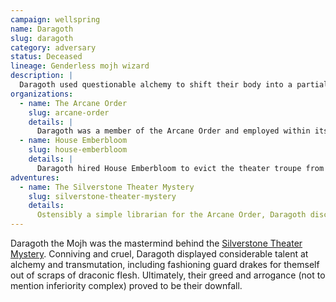 ```yaml
---
campaign: wellspring
name: Daragoth
slug: daragoth
category: adversary
status: Deceased
lineage: Genderless mojh wizard
description: |
  Daragoth used questionable alchemy to shift their body into a partially draconic form, giving them mottled blue-green scales, clawed hands and feet, and slitted eyes in a hairless head.
organizations:
  - name: The Arcane Order
    slug: arcane-order
    details: |
      Daragoth was a member of the Arcane Order and employed within its library, a fact they abused to steal a rare dimensional pocket mansion for their own use.
  - name: House Emberbloom
    slug: house-emberbloom
    details: |
      Daragoth hired House Emberbloom to evict the theater troupe from the Silverstone Theater.
adventures:
  - name: The Silverstone Theater Mystery
    slug: silverstone-theater-mystery
    details:
      Ostensibly a simple librarian for the Arcane Order, Daragoth discovered the location of Vistra Silverstone's laboratory beneath the theater and hired House Emberbloom to evict the troupe by any means necessary. They were unsuccessful in worming their way into the party's trust. Ultimately, the party pursued Daragoth into a stolen pocket dimension and struck them down.
---
```


Daragoth the Mojh was the mastermind behind the [Silverstone Theater Mystery]({{site.baseurl}}/campaigns/wellspring/adventures/silverstone-theater-mystery). Conniving and cruel, Daragoth displayed considerable talent at alchemy and transmutation, including fashioning guard drakes for themself out of scraps of draconic flesh. Ultimately, their greed and arrogance (not to mention inferiority complex) proved to be their downfall.
